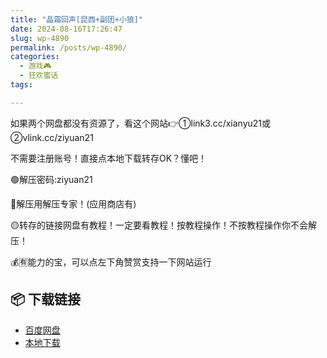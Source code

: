 ```yaml
---
title: "晶霜回声[昆西+副团+小狼]"
date: 2024-08-16T17:26:47
slug: wp-4890
permalink: /posts/wp-4890/
categories:
  - 游戏🎮
  - 狂欢蜜话
tags:

---
```


如果两个网盘都没有资源了，看这个网站👉①link3.cc/xianyu21或②vlink.cc/ziyuan21

不需要注册账号！直接点本地下载转存OK？懂吧！

🟢解压密码:ziyuan21

🔵解压用解压专家！(应用商店有)

🟡转存的链接网盘有教程！一定要看教程！按教程操作！不按教程操作你不会解压！

💰🈶能力的宝，可以点左下角赞赏支持一下网站运行

## 📦 下载链接
- [百度网盘](https://blziyuan21.com/pay-download/4890?key=857cca09a4&down_id=0)
- [本地下载](https://blziyuan21.com/pay-download/4890?key=857cca09a4&down_id=1)


